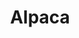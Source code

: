 ---
blog: https://alpaca.markets/blog
codehost: https://github.com/alpacahq
facebook: https://facebook.com/alpacahq
linkedin: https://linkedin.com/company/alpacadb-inc-
logohandle: alpacamarkets
sort: alpaca
title: Alpaca
twitter: https://x.com/AlpacaHQ
website: https://alpaca.markets/
---